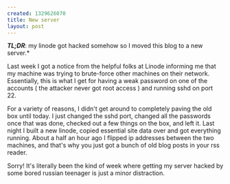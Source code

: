 ```yaml
--- 
created: 1329626070
title: New server
layout: post
---
```

*__TL;DR__*: my linode got hacked somehow so I moved this blog to a new server.*

Last week I got a notice from the helpful folks at Linode informing me that my machine was trying to brute-force other machines on their network. Essentially, this is what I get for having a weak password on one of the accounts ( the attacker never got root access ) and running sshd on port 22. 

For a variety of reasons, I didn't get around to completely paving the old box until today. I just changed the sshd port, changed all the passwords once that was done, checked out a few things on the box, and left it. Last night I built a new linode, copied essential site data over and got everything running. About a half an hour ago I flipped ip addresses between the two machines, and that's why you just got a bunch of old blog posts in your rss reader. 

Sorry! It's literally been the kind of week where getting my server hacked by some bored russian teenager is just a minor distraction.
